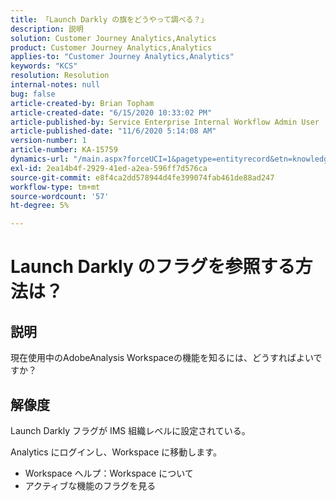 ```yaml
---
title: 「Launch Darkly の旗をどうやって調べる？」
description: 説明
solution: Customer Journey Analytics,Analytics
product: Customer Journey Analytics,Analytics
applies-to: "Customer Journey Analytics,Analytics"
keywords: "KCS"
resolution: Resolution
internal-notes: null
bug: false
article-created-by: Brian Topham
article-created-date: "6/15/2020 10:33:02 PM"
article-published-by: Service Enterprise Internal Workflow Admin User
article-published-date: "11/6/2020 5:14:08 AM"
version-number: 1
article-number: KA-15759
dynamics-url: "/main.aspx?forceUCI=1&pagetype=entityrecord&etn=knowledgearticle&id=2c0b4e2b-58af-ea11-a812-000d3a303484"
exl-id: 2ea14b4f-2929-41ed-a2ea-596ff7d576ca
source-git-commit: e8f4ca2dd578944d4fe399074fab461de88ad247
workflow-type: tm+mt
source-wordcount: '57'
ht-degree: 5%

---
```


# Launch Darkly のフラグを参照する方法は？

## 説明

現在使用中のAdobeAnalysis Workspaceの機能を知るには、どうすればよいですか？ 

## 解像度

Launch Darkly フラグが IMS 組織レベルに設定されている。

Analytics にログインし、Workspace に移動します。

* Workspace ヘルプ：Workspace について
* アクティブな機能のフラグを見る
